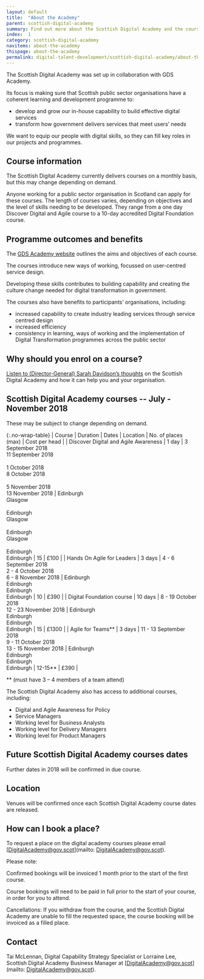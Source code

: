 ```yaml
---
layout: default
title:  "About the Academy"
parent: scottish-digital-academy
summary: Find out more about the Scottish Digital Academy and the courses we deliver.
index:  1
category: scottish-digital-academy
navitems: about-the-academy
thispage: about-the-academy
permalink: digital-talent-development/scottish-digital-academy/about-the-academy/
---
```


The Scottish Digital Academy was set up in collaboration with GDS Academy.

Its focus is making sure that Scottish public sector organisations have a coherent learning and development programme to:

- develop and grow our in-house capability to build effective digital services
- transform how government delivers services that meet users’ needs

We want to equip our people with digital skills, so they can fill key roles in our projects and programmes.

## Course information

The Scottish Digital Academy currently delivers courses on a monthly basis, but this may change depending on demand.

Anyone working for a public sector organisation in Scotland can apply for these courses.
The length of courses varies, depending on objectives and the level of skills needing to be developed. They range from a one day Discover Digital and Agile course to a 10-day accredited Digital Foundation course.

## Programme outcomes and benefits

The [GDS Academy website](https://www.gov.uk/gdsacademy) outlines the aims and objectives of each course.

The courses introduce new ways of working, focussed on user-centred service design.

Developing these skills contributes to building capability and creating the culture change needed for digital transformation in government.

The courses also have benefits to participants’ organisations, including:

- increased capability to create industry leading services through service centred design
- increased efficiency
- consistency in learning, ways of working and the implementation of Digital Transformation programmes across the public sector

## Why should you enrol on a course?

[Listen to (Director-General) Sarah Davidson’s thoughts](https://youtu.be/-siy1zmbtFI) on the Scottish Digital Academy and how it can help you and your organisation.

## Scottish Digital Academy courses -- July - November 2018

These may be subject to change depending on demand.

{:.no-wrap-table}
| Course | Duration | Dates | Location | No. of places (max) | Cost per head |
| Discover Digital and Agile Awareness | 1 day | 3 September 2018<br>11 September 2018<br><br>1 October 2018<br>8 October 2018<br><br>5 November 2018<br>13 November 2018 | Edinburgh<br>Glasgow<br><br>Edinburgh<br>Glasgow<br><br>Edinburgh<br>Glasgow<br><br>Edinburgh<br>Edinburgh | 15 | £100 |
| Hands On Agile for Leaders | 3 days | 4 - 6 September 2018<br>2 - 4 October 2018<br>6 - 8 November 2018 | Edinburgh<br>Edinburgh<br>Edinburgh<br>Edinburgh | 10 | £390 |
| Digital Foundation course | 10 days | 8 - 19 October 2018<br>12 - 23 November 2018 | Edinburgh<br>Edinburgh<br>Edinburgh<br>Edinburgh | 15 | £1300 |
| Agile for Teams** | 3 days | 11 - 13 September 2018<br>9 - 11 October 2018<br>13 - 15 November 2018 | Edinburgh<br>Edinburgh<br>Edinburgh<br>Edinburgh | 12-15** | £390 |

** (must have 3 – 4 members of a team attend)

The Scottish Digital Academy also has access to additional courses, including:

- Digital and Agile Awareness for Policy
- Service Managers
- Working level for Business Analysts
- Working level for Delivery Managers
- Working level for Product Managers


## Future Scottish Digital Academy courses dates

Further dates in 2018 will be confirmed in due course.

## Location

Venues will be confirmed once each Scottish Digital Academy course dates are released.

## How can I book a place?

To request a place on the digital academy courses please email [DigitalAcademy@gov.scot](mailto: DigitalAcademy@gov.scot).

Please note:

Confirmed bookings will be invoiced 1 month prior to the start of the first course.

Course bookings will need to be paid in full prior to the start of your course, in order for you to attend.

Cancellations: If you withdraw from the course, and the Scottish Digital Academy are unable to fill the requested space, the course booking will be invoiced as a filled place.

## Contact
Tai McLennan, Digital Capability Strategy Specialist or Lorraine Lee, Scottish Digital Academy Business Manager at [DigitalAcademy@gov.scot](mailto: DigitalAcademy@gov.scot).

